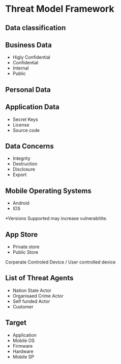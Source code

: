 # Threat Model Framework 



## Data classification 
 
 ## Business Data
 * Higly Confidential 
 * Confidential 
 * Internal 
 * Public
 
## Personal Data
 
## Application Data 
 * Secret Keys 
 * License 
 * Source code 
 
 
## Data Concerns 
 * Integrity 
 * Destruction
 * Disclosure
 * Export 
 
## Mobile Operating Systems
* Android 
* IOS 

*Versions Supported may increase vulnerabitite.  


## App Store
* Private store
* Public Store 

Corperate Controled Device / User controlled device 

## List of Threat Agents 
 * Nation State Actor
 * Organisaed Crime Actor
 * Self funded Actor
 * Customer
 
## Target 
* Application
* Mobile OS
* Firmware
* Hardware 
* Mobile SP

 
